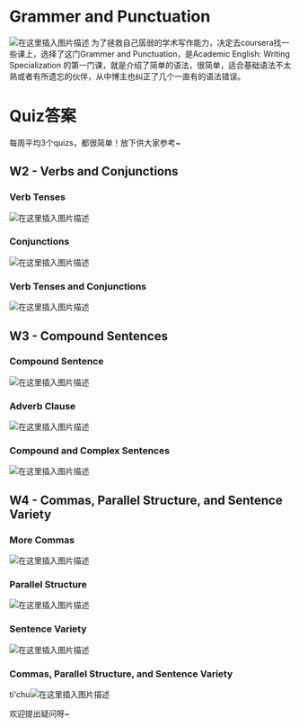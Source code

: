 ﻿# Grammer and Punctuation
![在这里插入图片描述](https://img-blog.csdnimg.cn/20210206203457875.png#pic_center)
为了拯救自己孱弱的学术写作能力，决定去coursera找一些课上，选择了这门Grammer and Punctuation，是Academic English: Writing Specialization 的第一门课，就是介绍了简单的语法，很简单，适合基础语法不太熟或者有所遗忘的伙伴，从中博主也纠正了几个一直有的语法错误。

# Quiz答案
每周平均3个quizs，都很简单！放下供大家参考~
## W2 - Verbs and Conjunctions
### Verb Tenses
![在这里插入图片描述](https://img-blog.csdnimg.cn/2021020620403388.png#pic_center)
### Conjunctions
![在这里插入图片描述](https://img-blog.csdnimg.cn/20210206204616106.png#pic_center)

### Verb Tenses and Conjunctions
![在这里插入图片描述](https://img-blog.csdnimg.cn/20210206204611868.png#pic_center)

## W3 - Compound Sentences
### Compound Sentence
![在这里插入图片描述](https://img-blog.csdnimg.cn/20210206204606405.png#pic_center)

### Adverb Clause
![在这里插入图片描述](https://img-blog.csdnimg.cn/20210206204601211.png#pic_center)

### Compound and Complex Sentences
![在这里插入图片描述](https://img-blog.csdnimg.cn/20210206204556385.png#pic_center)


## W4 - Commas, Parallel Structure, and Sentence Variety
### More Commas
![在这里插入图片描述](https://img-blog.csdnimg.cn/20210206204542236.png#pic_center)

### Parallel Structure
![在这里插入图片描述](https://img-blog.csdnimg.cn/20210206204537345.png#pic_center)

### Sentence Variety
![在这里插入图片描述](https://img-blog.csdnimg.cn/20210206204333620.png#pic_center)

### Commas, Parallel Structure, and Sentence Variety
ti'chu![在这里插入图片描述](https://img-blog.csdnimg.cn/2021020620432952.png#pic_center)

欢迎提出疑问呀~
